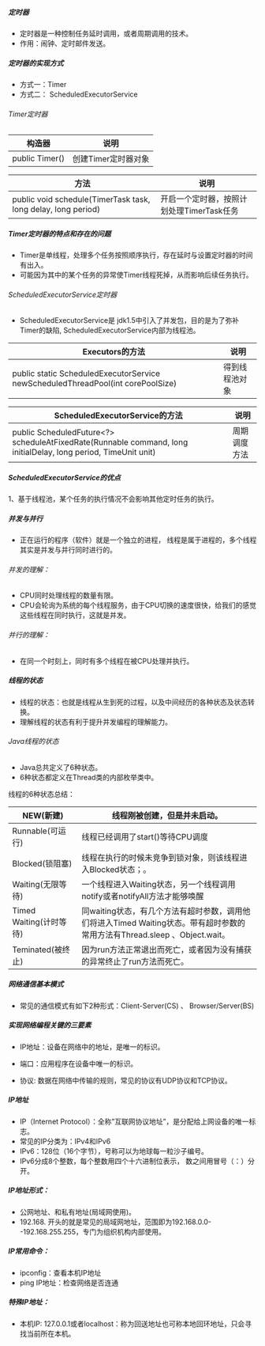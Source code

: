 ##### 定时器

* 定时器是一种控制任务延时调用，或者周期调用的技术。
* 作用：闹钟、定时邮件发送。

##### 定时器的实现方式

* 方式一：Timer
* 方式二： ScheduledExecutorService

###### Timer定时器

| 构造器         | 说明                |
| -------------- | ------------------- |
| public Timer() | 创建Timer定时器对象 |

| 方法                                                         | 说明                                      |
| ------------------------------------------------------------ | ----------------------------------------- |
| public void schedule(TimerTask task, long delay, long period) | 开启一个定时器，按照计划处理TimerTask任务 |

##### Timer定时器的特点和存在的问题

* Timer是单线程，处理多个任务按照顺序执行，存在延时与设置定时器的时间有出入。
* 可能因为其中的某个任务的异常使Timer线程死掉，从而影响后续任务执行。

###### ScheduledExecutorService定时器

* ScheduledExecutorService是 jdk1.5中引入了并发包，目的是为了弥补Timer的缺陷, ScheduledExecutorService内部为线程池。

| Executors的方法                                              | 说明           |
| ------------------------------------------------------------ | -------------- |
| public static ScheduledExecutorService newScheduledThreadPool(int corePoolSize) | 得到线程池对象 |

| ScheduledExecutorService的方法                               | 说明         |
| ------------------------------------------------------------ | ------------ |
| public ScheduledFuture<?> scheduleAtFixedRate(Runnable command, long initialDelay, long period,                       TimeUnit unit) | 周期调度方法 |

##### ScheduledExecutorService的优点

1、基于线程池，某个任务的执行情况不会影响其他定时任务的执行。

##### 并发与并行

* 正在运行的程序（软件）就是一个独立的进程， 线程是属于进程的，多个线程其实是并发与并行同时进行的。

###### 并发的理解：

* CPU同时处理线程的数量有限。
* CPU会轮询为系统的每个线程服务，由于CPU切换的速度很快，给我们的感觉这些线程在同时执行，这就是并发。

###### 并行的理解：

* 在同一个时刻上，同时有多个线程在被CPU处理并执行。

##### 线程的状态

* 线程的状态：也就是线程从生到死的过程，以及中间经历的各种状态及状态转换。
* 理解线程的状态有利于提升并发编程的理解能力。

###### Java线程的状态

* Java总共定义了6种状态。
* 6种状态都定义在Thread类的内部枚举类中。

线程的6种状态总结：

| NEW(新建)               | 线程刚被创建，但是并未启动。                                 |
| ----------------------- | ------------------------------------------------------------ |
| Runnable(可运行)        | 线程已经调用了start()等待CPU调度                             |
| Blocked(锁阻塞)         | 线程在执行的时候未竞争到锁对象，则该线程进入Blocked状态；。  |
| Waiting(无限等待)       | 一个线程进入Waiting状态，另一个线程调用notify或者notifyAll方法才能够唤醒 |
| Timed Waiting(计时等待) | 同waiting状态，有几个方法有超时参数，调用他们将进入Timed Waiting状态。带有超时参数的常用方法有Thread.sleep 、Object.wait。 |
| Teminated(被终止)       | 因为run方法正常退出而死亡，或者因为没有捕获的异常终止了run方法而死亡。 |

##### 网络通信基本模式

* 常见的通信模式有如下2种形式：Client-Server(CS) 、 Browser/Server(BS)

##### 实现网络编程关键的三要素

* IP地址：设备在网络中的地址，是唯一的标识。

* 端口：应用程序在设备中唯一的标识。

* 协议:   数据在网络中传输的规则，常见的协议有UDP协议和TCP协议。

##### IP地址

* IP（Internet Protocol）：全称”互联网协议地址”，是分配给上网设备的唯一标志。
* 常见的IP分类为：IPv4和IPv6
* IPv6：128位（16个字节），号称可以为地球每一粒沙子编号。
*  IPv6分成8个整数，每个整数用四个十六进制位表示， 数之间用冒号（：）分开。

##### IP地址形式：

* 公网地址、和私有地址(局域网使用)。
* 192.168. 开头的就是常见的局域网地址，范围即为192.168.0.0--192.168.255.255，专门为组织机构内部使用。 

##### IP常用命令：

* ipconfig：查看本机IP地址
* ping IP地址：检查网络是否连通

##### 特殊IP地址：

* 本机IP: 127.0.0.1或者localhost：称为回送地址也可称本地回环地址，只会寻找当前所在本机。